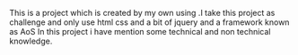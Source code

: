 This is a project which is created by my own using .I take this project as challenge and only use html css and a bit of jquery and a framework known as AoS
In this project i have mention some technical and non technical knowledge.
